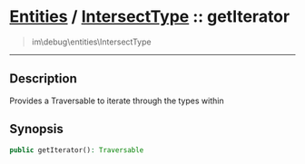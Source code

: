 # [Entities](entities.md) / [IntersectType](entities-IntersectType.md) :: getIterator
 > im\debug\entities\IntersectType
____

## Description
Provides a Traversable to iterate through the types within

## Synopsis
```php
public getIterator(): Traversable
```
